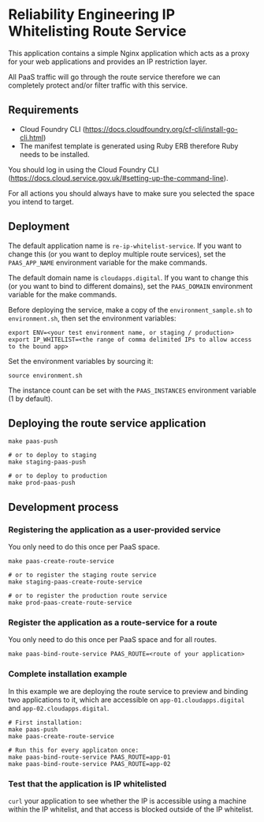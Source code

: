 # Reliability Engineering IP Whitelisting Route Service

This application contains a simple Nginx application which acts as a proxy for your web applications and provides an IP restriction layer.

All PaaS traffic will go through the route service therefore we can completely protect and/or filter traffic with this service.

## Requirements

* Cloud Foundry CLI (https://docs.cloudfoundry.org/cf-cli/install-go-cli.html)
* The manifest template is generated using Ruby ERB therefore Ruby needs to be installed.

You should log in using the Cloud Foundry CLI (https://docs.cloud.service.gov.uk/#setting-up-the-command-line).

For all actions you should always have to make sure you selected the space you intend to target.

## Deployment

The default application name is `re-ip-whitelist-service`. If you want to change this (or you want to deploy multiple route services), set the `PAAS_APP_NAME` environment variable for the make commands.

The default domain name is `cloudapps.digital`. If you want to change this (or you want to bind to different domains), set the `PAAS_DOMAIN` environment variable for the make commands.

Before deploying the service, make a copy of the `environment_sample.sh` to `environment.sh`, then set the environment variables:

```
export ENV=<your test environment name, or staging / production>
export IP_WHITELIST=<the range of comma delimited IPs to allow access to the bound app>
```

Set the environment variables by sourcing it: 

`source environment.sh`

The instance count can be set with the `PAAS_INSTANCES` environment variable (1 by default).

## Deploying the route service application

```shell
make paas-push

# or to deploy to staging
make staging-paas-push

# or to deploy to production
make prod-paas-push
```

## Development process

### Registering the application as a user-provided service

You only need to do this once per PaaS space.

```shell
make paas-create-route-service

# or to register the staging route service
make staging-paas-create-route-service

# or to register the production route service
make prod-paas-create-route-service
```

### Register the application as a route-service for a route

You only need to do this once per PaaS space and for all routes.

```
make paas-bind-route-service PAAS_ROUTE=<route of your application>
```

### Complete installation example

In this example we are deploying the route service to preview and binding two applications to it, which are accessible on `app-01.cloudapps.digital` and `app-02.cloudapps.digital`.

```
# First installation:
make paas-push
make paas-create-route-service

# Run this for every applicaton once:
make paas-bind-route-service PAAS_ROUTE=app-01
make paas-bind-route-service PAAS_ROUTE=app-02
```

### Test that the application is IP whitelisted

`curl` your application to see whether the IP is accessible using a machine within the IP whitelist, and that access is blocked outside of the IP whitelist.
